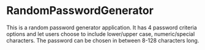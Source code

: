 # RandomPasswordGenerator

This is a random password generator application. It has 4 password criteria options and let users choose to include lower/upper case, numeric/special characters. The password can be chosen in between 8-128 characters long.
